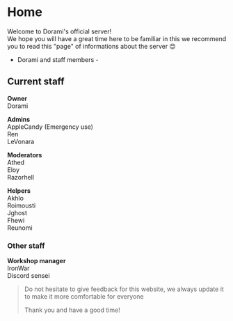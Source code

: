 # Home

Welcome to Dorami's official server!  
We hope you will have a great time here to be familiar in this we recommend you to read this "page" of informations about the server 😊

* Dorami and staff members -

## Current staff 

**Owner**   
Dorami  
  
**Admins**   
AppleCandy \(Emergency use\)  
Ren   
LeVonara  
  
**Moderators**   
Athed  
Eloy   
Razorhell  
  
**Helpers**   
Akhlo  
Roimousti  
Jghost  
Fhewi   
Reunomi 

### Other staff 

**Workshop manager**    
IronWar   
Discord sensei 

> Do not hesitate to give feedback for this website, we always update it to make it more comfortable for everyone  
>   
> Thank you and have a good time!

####    

